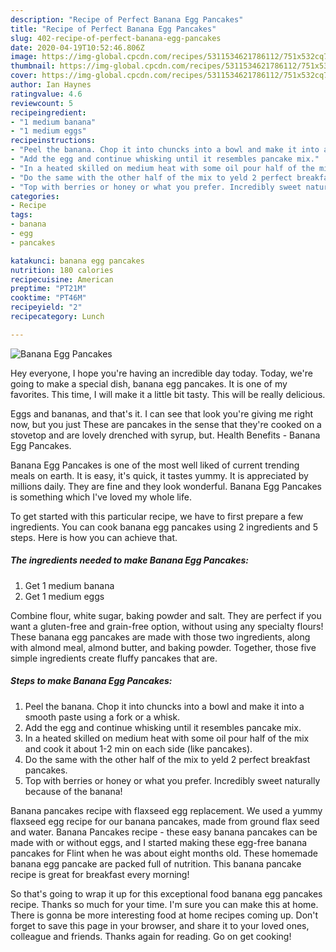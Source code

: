 ```yaml
---
description: "Recipe of Perfect Banana Egg Pancakes"
title: "Recipe of Perfect Banana Egg Pancakes"
slug: 402-recipe-of-perfect-banana-egg-pancakes
date: 2020-04-19T10:52:46.806Z
image: https://img-global.cpcdn.com/recipes/5311534621786112/751x532cq70/banana-egg-pancakes-recipe-main-photo.jpg
thumbnail: https://img-global.cpcdn.com/recipes/5311534621786112/751x532cq70/banana-egg-pancakes-recipe-main-photo.jpg
cover: https://img-global.cpcdn.com/recipes/5311534621786112/751x532cq70/banana-egg-pancakes-recipe-main-photo.jpg
author: Ian Haynes
ratingvalue: 4.6
reviewcount: 5
recipeingredient:
- "1 medium banana"
- "1 medium eggs"
recipeinstructions:
- "Peel the banana. Chop it into chuncks into a bowl and make it into a smooth paste using a fork or a whisk."
- "Add the egg and continue whisking until it resembles pancake mix."
- "In a heated skilled on medium heat with some oil pour half of the mix and cook it about 1-2 min on each side (like pancakes)."
- "Do the same with the other half of the mix to yeld 2 perfect breakfast pancakes."
- "Top with berries or honey or what you prefer. Incredibly sweet naturally because of the banana!"
categories:
- Recipe
tags:
- banana
- egg
- pancakes

katakunci: banana egg pancakes 
nutrition: 180 calories
recipecuisine: American
preptime: "PT21M"
cooktime: "PT46M"
recipeyield: "2"
recipecategory: Lunch

---
```



![Banana Egg Pancakes](https://img-global.cpcdn.com/recipes/5311534621786112/751x532cq70/banana-egg-pancakes-recipe-main-photo.jpg)

Hey everyone, I hope you're having an incredible day today. Today, we're going to make a special dish, banana egg pancakes. It is one of my favorites. This time, I will make it a little bit tasty. This will be really delicious.

Eggs and bananas, and that&#39;s it. I can see that look you&#39;re giving me right now, but you just These are pancakes in the sense that they&#39;re cooked on a stovetop and are lovely drenched with syrup, but. Health Benefits - Banana Egg Pancakes.

Banana Egg Pancakes is one of the most well liked of current trending meals on earth. It is easy, it's quick, it tastes yummy. It is appreciated by millions daily. They are fine and they look wonderful. Banana Egg Pancakes is something which I've loved my whole life.


To get started with this particular recipe, we have to first prepare a few ingredients. You can cook banana egg pancakes using 2 ingredients and 5 steps. Here is how you can achieve that.

##### The ingredients needed to make Banana Egg Pancakes:

1. Get 1 medium banana
1. Get 1 medium eggs


Combine flour, white sugar, baking powder and salt. They are perfect if you want a gluten-free and grain-free option, without using any specialty flours! These banana egg pancakes are made with those two ingredients, along with almond meal, almond butter, and baking powder. Together, those five simple ingredients create fluffy pancakes that are. 

##### Steps to make Banana Egg Pancakes:

1. Peel the banana. Chop it into chuncks into a bowl and make it into a smooth paste using a fork or a whisk.
1. Add the egg and continue whisking until it resembles pancake mix.
1. In a heated skilled on medium heat with some oil pour half of the mix and cook it about 1-2 min on each side (like pancakes).
1. Do the same with the other half of the mix to yeld 2 perfect breakfast pancakes.
1. Top with berries or honey or what you prefer. Incredibly sweet naturally because of the banana!


Banana pancakes recipe with flaxseed egg replacement. We used a yummy flaxseed egg recipe for our banana pancakes, made from ground flax seed and water. Banana Pancakes recipe - these easy banana pancakes can be made with or without eggs, and I started making these egg-free banana pancakes for Flint when he was about eight months old. These homemade banana egg pancake are packed full of nutrition. This banana pancake recipe is great for breakfast every morning! 

So that's going to wrap it up for this exceptional food banana egg pancakes recipe. Thanks so much for your time. I'm sure you can make this at home. There is gonna be more interesting food at home recipes coming up. Don't forget to save this page in your browser, and share it to your loved ones, colleague and friends. Thanks again for reading. Go on get cooking!
